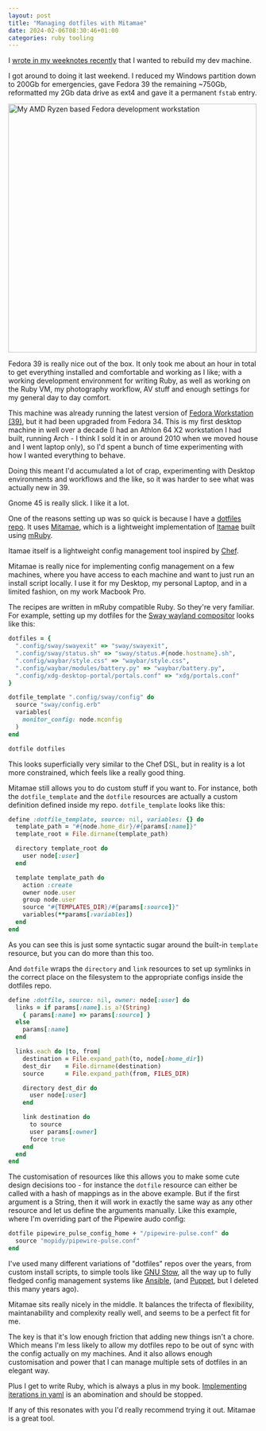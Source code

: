 ```yaml
---
layout: post
title: "Managing dotfiles with Mitamae"
date: 2024-02-06T08:30:46+01:00
categories: ruby tooling
---
```


I [wrote in my weeknotes
recently](http://localhost:4000/weeknotes/2024-05/842gb-tarball/) that I wanted
to rebuild my dev machine. 

I got around to doing it last weekend. I reduced my Windows partition down to
200Gb for emergencies, gave Fedora 39 the remaining ~750Gb, reformatted my 2Gb
data drive as ext4 and gave it a permanent `fstab` entry.

<img src="/images/workstation.jpg" width="500px" alt="My AMD Ryzen based Fedora
development workstation"/>

Fedora 39 is really nice out of the box. It only took me about an hour in total
to get everything installed and comfortable and working as I like; with a
working development environment for writing Ruby, as well as working on the
Ruby VM, my photography workflow, AV stuff and enough settings for my general
day to day comfort.

This machine was already running the latest version of [Fedora Workstation
(39)](https://fedoraproject.org/workstation/download), but it had been upgraded
from Fedora 34. This is my first desktop machine in well over a decade (I had
an Athlon 64 X2 workstation I had built, running Arch - I think I sold it in or
around 2010 when we moved house and I went laptop only), so I'd spent a bunch
of time experimenting with how I wanted everything to behave. 

Doing this meant I'd accumulated a lot of crap, experimenting with Desktop
environments and workflows and the like, so it was harder to see what was
actually new in 39.

Gnome 45 is really slick. I like it a lot. 

One of the reasons setting up was so quick is because I have a [dotfiles
repo](https://github.com/eightbitraptor/dotfiles-mitamae). It uses
[Mitamae](https://github.com/itamae-kitchen/mitamae), which is a lightweight
implementation of [Itamae](https://itamae.kitchen/) built using
[mRuby](https://mruby.org/).

Itamae itself is a lightweight config management tool inspired by
[Chef](https://github.com/chef/chef).

Mitamae is really nice for implementing config management on a few machines,
where you have access to each machine and want to just run an install script
locally. I use it for my Desktop, my personal Laptop, and in a limited fashion,
on my work Macbook Pro.

The recipes are written in mRuby compatible Ruby. So they're very familiar.
For example, setting up my dotfiles for the [Sway wayland
compositor](https://swaywm.org/) looks like this:

```ruby
dotfiles = {
  ".config/sway/swayexit" => "sway/swayexit",
  ".config/sway/status.sh" => "sway/status.#{node.hostname}.sh",
  ".config/waybar/style.css" => "waybar/style.css",
  ".config/waybar/modules/battery.py" => "waybar/battery.py",
  ".config/xdg-desktop-portal/portals.conf" => "xdg/portals.conf"
}

dotfile_template ".config/sway/config" do
  source "sway/config.erb"
  variables(
    monitor_config: node.mconfig
  )
end

dotfile dotfiles
```

This looks superficially very similar to the Chef DSL, but in reality is a lot
more constrained, which feels like a really good thing.

Mitamae still allows you to do custom stuff if you want to. For instance, both
the `dotfile_template` and the `dotfile` resources are actually a custom
definition defined inside my repo. `dotfile_template` looks like this:

```ruby
define :dotfile_template, source: nil, variables: {} do
  template_path = "#{node.home_dir}/#{params[:name]}"
  template_root = File.dirname(template_path)

  directory template_root do
    user node[:user]
  end

  template template_path do
    action :create
    owner node.user
    group node.user
    source "#{TEMPLATES_DIR}/#{params[:source]}"
    variables(**params[:variables])
  end
end
```

As you can see this is just some syntactic sugar around the built-in `template`
resource, but you can do more than this too.

And `dotfile` wraps the `directory` and `link` resources to set up symlinks in
the correct place on the filesystem to the appropriate configs inside the
dotfiles repo.

```ruby
define :dotfile, source: nil, owner: node[:user] do
  links = if params[:name].is_a?(String)
    { params[:name] => params[:source] }
  else
    params[:name]
  end

  links.each do |to, from|
    destination = File.expand_path(to, node[:home_dir])
    dest_dir    = File.dirname(destination)
    source      = File.expand_path(from, FILES_DIR)

    directory dest_dir do
      user node[:user]
    end

    link destination do
      to source
      user params[:owner]
      force true
    end
  end
end
```

The customisation of resources like this allows you to make some cute design
decisions too - for instance the `dotfile` resource can either be called with a
hash of mappings as in the above example. But if the first argument is a
String, then it will work in exactly the same way as any other resource and let
us define the arguments manually. Like this example, where I'm overriding part
of the Pipewire audo config:

```ruby
dotfile pipewire_pulse_config_home + "/pipewire-pulse.conf" do
  source "mopidy/pipewire-pulse.conf"
end
```

I've used many different variations of "dotfiles" repos over the years, from
custom install scripts, to simple tools like [GNU
Stow](https://www.gnu.org/software/stow/), all the way up to fully fledged
config management systems like
[Ansible](https://github.com/eightbitraptor/ansible-kyouko), (and
[Puppet](https://www.puppet.com), but I deleted this many years ago). 

Mitamae sits really nicely in the middle. It balances the trifecta of
flexibility, maintanability and complexity really well, and seems to be a
perfect fit for me.

The key is that it's low enough friction that adding new things isn't a chore.
Which means I'm less likely to allow my dotfiles repo to be out of sync with
the config actually on my machines. And it also allows enough customisation and
power that I can manage multiple sets of dotfiles in an elegant way.

Plus I get to write Ruby, which is always a plus in my book. [Implementing
iterations in
yaml](https://docs.ansible.com/ansible/latest/playbook_guide/playbooks_loops.html#migrating-from-with-x-to-loop)
is an abomination and should be stopped.

If any of this resonates with you I'd really recommend trying it out. Mitamae
is a great tool. 

